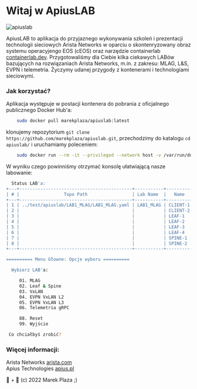 # Witaj w ApiusLAB  
![apiuslab](https://marekplaza.github.io/apiuslab/apiuslab.png)

ApiusLAB to aplikacja do przyjaznego wykonywania szkoleń i prezentacji technologii sieciowych Arista Networks w oparciu o skontenryzowany obraz systemu operacyjengo EOS (cEOS) oraz narzędzie containerlab [containerlab.dev](https://containerlab.dev). 
Przygotowaliśmy dla Ciebie kilka ciekawych LABów bazujących na rozwiązaniach Arista Networks, m.in. z zakresu: MLAG, L&S, EVPN i telemetria. Życzymy udanej przygody z kontenerami i technologiami sieciowymi.

### Jak korzystać?

Aplikacja występuje w postacji kontenera do pobrania z oficjalnego publicznego Docker Hub'a:

```bash
    sudo docker pull marekplaza/apiuslab:latest

```

klonujemy repozytorium `git clone https://github.com/marekplaza/apiuslab.git`, przechodzimy do katalogu `cd apiuslab/` i uruchamiamy poleceniem:

```bash
    sudo docker run --rm -it --privileged --network host -v /var/run/docker.sock:/var/run/docker.sock -v /var/run/netns:/var/run/netns -v /etc/hosts:/etc/hosts --pid="host" -v $(pwd):$(pwd) -w $(pwd)  marekplaza/apiuslab:latest

```

W wyniku czego powinniśmy otrzymać konsolę ułatwiającą nasze labowanie:

```bash
  Status LAB'a: 
+---+-------------------------------------------+-----------+----------+--------------+---------------------------------+------+---------+-------------------+--------------+
| # |                 Topo Path                 | Lab Name  |   Name   | Container ID |              Image              | Kind |  State  |   IPv4 Address    | IPv6 Address |
+---+-------------------------------------------+-----------+----------+--------------+---------------------------------+------+---------+-------------------+--------------+
| 1 | ../test/apiuslab/LAB1_MLAG/LAB1_MLAG.yaml | LAB1_MLAG | CLIENT-1 | 1832039eabec | marekplaza/ceos64-lab:4.27.1.1F | ceos | running | 172.100.100.1/24  | N/A          |
| 2 |                                           |           | CLIENT-2 | 034fa3b9b8b0 | marekplaza/ceos64-lab:4.27.1.1F | ceos | running | 172.100.100.2/24  | N/A          |
| 3 |                                           |           | LEAF-1   | f8e12dbcd101 | marekplaza/ceos64-lab:4.27.1.1F | ceos | running | 172.100.100.12/24 | N/A          |
| 4 |                                           |           | LEAF-2   | f125f9195ef5 | marekplaza/ceos64-lab:4.27.1.1F | ceos | running | 172.100.100.13/24 | N/A          |
| 5 |                                           |           | LEAF-3   | bd17d7473194 | marekplaza/ceos64-lab:4.27.1.1F | ceos | running | 172.100.100.14/24 | N/A          |
| 6 |                                           |           | LEAF-4   | 7de176deb149 | marekplaza/ceos64-lab:4.27.1.1F | ceos | running | 172.100.100.15/24 | N/A          |
| 7 |                                           |           | SPINE-1  | 7cc0f23c2897 | marekplaza/ceos64-lab:4.27.1.1F | ceos | running | 172.100.100.10/24 | N/A          |
| 8 |                                           |           | SPINE-2  | 63077f4f0964 | marekplaza/ceos64-lab:4.27.1.1F | ceos | running | 172.100.100.11/24 | N/A          |
+---+-------------------------------------------+-----------+----------+--------------+---------------------------------+------+---------+-------------------+--------------+

========== Menu Głowne: Opcje wyboru ==========

  Wybierz LAB'a:

     01. MLAG
     02. Leaf & Spine
     03. VxLAN
     04. EVPN VxLAN L2
     05. EVPN VxLAN L3
     06. Telemetria gRPC

     88. Reset
     99. Wyjście

 Co chciałbyś zrobić? 
```

### Więcej informacji:
Arista Networks [arista.com](https://arista.com) <br/>
Apius Technologies [apius.pl](https://apius.pl)   

🐳 + 🧪 (c) 2022 Marek Plaza ;)


